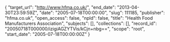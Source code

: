 {
  "target_url": "http://www.hfma.co.uk/", 
  "end_date": "2013-04-30T23:59:59Z", 
  "date": "2005-07-18T00:00:00", 
  "slug": 111185, 
  "publisher": "hfma.co.uk", 
  "open_access": false, 
  "npld": false, 
  "title": "Health Food Manufacturers Association", 
  "subjects": [], 
  "collections": [], 
  "record_id": "20050718T000000/izigiAGZYTVis/kCjn+nbg==", 
  "scope": "root", 
  "start_date": "2005-07-18T00:00:00Z"
}

